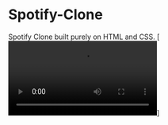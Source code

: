 # Spotify-Clone
Spotify Clone built purely on HTML and CSS.
[![Watch the video](https://raw.githubusercontent.com/kiran-yadav-13/Spotify/master/photos/preview.mp4)]
